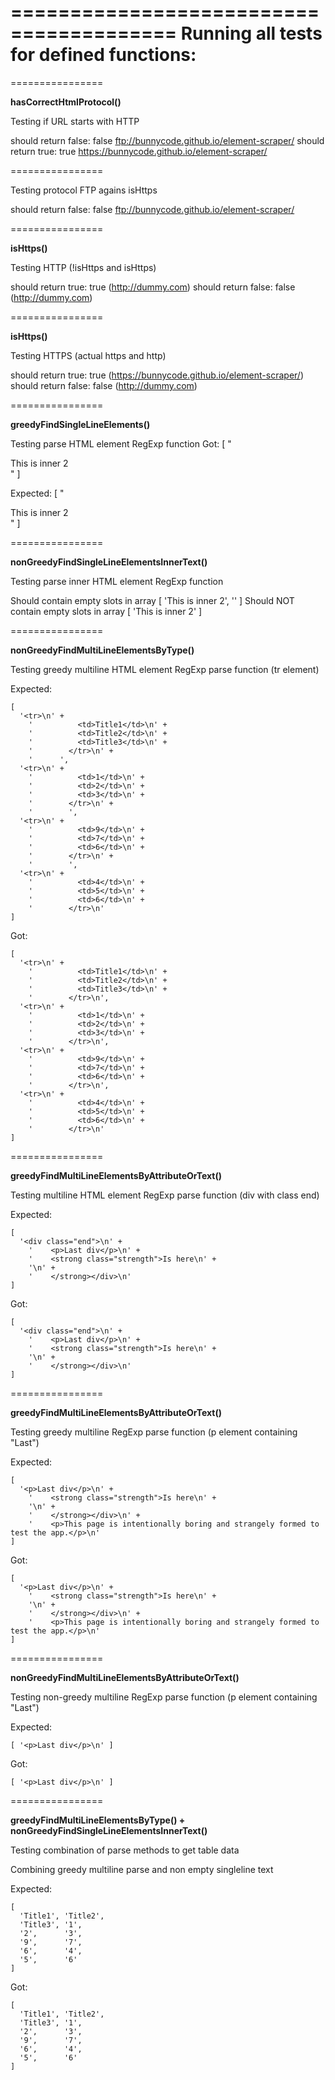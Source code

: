 ========================================
Running all tests for defined functions:
========================================


================


**hasCorrectHtmlProtocol()**

Testing if URL starts with HTTP

should return false: false ftp://bunnycode.github.io/element-scraper/
should return true: true https://bunnycode.github.io/element-scraper/

================


Testing protocol FTP agains isHttps

should return false: false ftp://bunnycode.github.io/element-scraper/

================

**isHttps()**

Testing HTTP (!isHttps and isHttps)

should return true: true (http://dummy.com)
should return false: false (http://dummy.com)

================

**isHttps()**

Testing HTTPS (actual https and http)

should return true: true (https://bunnycode.github.io/element-scraper/)
should return false: false (http://dummy.com)

================


**greedyFindSingleLineElements()**


Testing parse HTML element RegExp function
Got: 
[ "<div id='inner2' class='di2'>This is inner 2</div></div>" ]

Expected:
[ "<div id='inner2' class='di2'>This is inner 2</div></div>" ]

================


**nonGreedyFindSingleLineElementsInnerText()**


Testing parse inner HTML element RegExp function

Should contain empty slots in array
[ 'This is inner 2', '' ]
Should NOT contain empty slots in array
[ 'This is inner 2' ]

================


**nonGreedyFindMultiLineElementsByType()**


Testing greedy multiline HTML element RegExp parse function (tr element)

Expected:
```console
[
  '<tr>\n' +
    '          <td>Title1</td>\n' +
    '          <td>Title2</td>\n' +
    '          <td>Title3</td>\n' +
    '        </tr>\n' +
    '      ',
  '<tr>\n' +
    '          <td>1</td>\n' +
    '          <td>2</td>\n' +
    '          <td>3</td>\n' +
    '        </tr>\n' +
    '        ',
  '<tr>\n' +
    '          <td>9</td>\n' +
    '          <td>7</td>\n' +
    '          <td>6</td>\n' +
    '        </tr>\n' +
    '        ',
  '<tr>\n' +
    '          <td>4</td>\n' +
    '          <td>5</td>\n' +
    '          <td>6</td>\n' +
    '        </tr>\n'
]
```
Got:
```console
[
  '<tr>\n' +
    '          <td>Title1</td>\n' +
    '          <td>Title2</td>\n' +
    '          <td>Title3</td>\n' +
    '        </tr>\n',
  '<tr>\n' +
    '          <td>1</td>\n' +
    '          <td>2</td>\n' +
    '          <td>3</td>\n' +
    '        </tr>\n',
  '<tr>\n' +
    '          <td>9</td>\n' +
    '          <td>7</td>\n' +
    '          <td>6</td>\n' +
    '        </tr>\n',
  '<tr>\n' +
    '          <td>4</td>\n' +
    '          <td>5</td>\n' +
    '          <td>6</td>\n' +
    '        </tr>\n'
]
```

================


**greedyFindMultiLineElementsByAttributeOrText()**


Testing multiline HTML element RegExp parse function (div with class end)

Expected:
```console
[
  '<div class="end">\n' +
    '    <p>Last div</p>\n' +
    '    <strong class="strength">Is here\n' +
    '\n' +
    '    </strong></div>\n'
]
```
Got:
```console
[
  '<div class="end">\n' +
    '    <p>Last div</p>\n' +
    '    <strong class="strength">Is here\n' +
    '\n' +
    '    </strong></div>\n'
]
```

================


**greedyFindMultiLineElementsByAttributeOrText()**


Testing greedy multiline RegExp parse function (p element containing "Last")

Expected:
```console
[
  '<p>Last div</p>\n' +
    '    <strong class="strength">Is here\n' +
    '\n' +
    '    </strong></div>\n' +
    '    <p>This page is intentionally boring and strangely formed to test the app.</p>\n'
]
```
Got:
```console
[
  '<p>Last div</p>\n' +
    '    <strong class="strength">Is here\n' +
    '\n' +
    '    </strong></div>\n' +
    '    <p>This page is intentionally boring and strangely formed to test the app.</p>\n'
]
```

================


**nonGreedyFindMultiLineElementsByAttributeOrText()**


Testing non-greedy multiline RegExp parse function (p element containing "Last")

Expected:
```console
[ '<p>Last div</p>\n' ]
```
Got:
```console
[ '<p>Last div</p>\n' ]
```

================


**greedyFindMultiLineElementsByType() + nonGreedyFindSingleLineElementsInnerText()**


Testing combination of parse methods to get table data

Combining greedy multiline parse and non empty singleline text

Expected:
```console
[
  'Title1', 'Title2',
  'Title3', '1',
  '2',      '3',
  '9',      '7',
  '6',      '4',
  '5',      '6'
]
```

Got: 
```console
[
  'Title1', 'Title2',
  'Title3', '1',
  '2',      '3',
  '9',      '7',
  '6',      '4',
  '5',      '6'
]
```